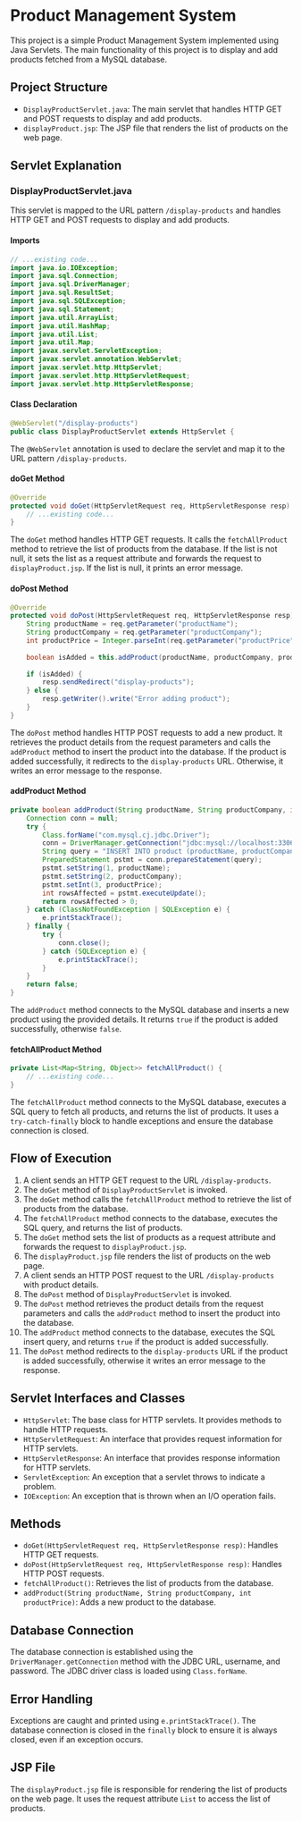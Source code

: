 # Product Management System

This project is a simple Product Management System implemented using Java Servlets. The main functionality of this project is to display and add products fetched from a MySQL database.

## Project Structure

- `DisplayProductServlet.java`: The main servlet that handles HTTP GET and POST requests to display and add products.
- `displayProduct.jsp`: The JSP file that renders the list of products on the web page.

## Servlet Explanation

### DisplayProductServlet.java

This servlet is mapped to the URL pattern `/display-products` and handles HTTP GET and POST requests to display and add products.

#### Imports

```java
// ...existing code...
import java.io.IOException;
import java.sql.Connection;
import java.sql.DriverManager;
import java.sql.ResultSet;
import java.sql.SQLException;
import java.sql.Statement;
import java.util.ArrayList;
import java.util.HashMap;
import java.util.List;
import java.util.Map;
import javax.servlet.ServletException;
import javax.servlet.annotation.WebServlet;
import javax.servlet.http.HttpServlet;
import javax.servlet.http.HttpServletRequest;
import javax.servlet.http.HttpServletResponse;
```

#### Class Declaration

```java
@WebServlet("/display-products")
public class DisplayProductServlet extends HttpServlet {
```

The `@WebServlet` annotation is used to declare the servlet and map it to the URL pattern `/display-products`.

#### doGet Method

```java
@Override
protected void doGet(HttpServletRequest req, HttpServletResponse resp) throws ServletException, IOException {
    // ...existing code...
}
```

The `doGet` method handles HTTP GET requests. It calls the `fetchAllProduct` method to retrieve the list of products from the database. If the list is not null, it sets the list as a request attribute and forwards the request to `displayProduct.jsp`. If the list is null, it prints an error message.

#### doPost Method

```java
@Override
protected void doPost(HttpServletRequest req, HttpServletResponse resp) throws ServletException, IOException {
    String productName = req.getParameter("productName");
    String productCompany = req.getParameter("productCompany");
    int productPrice = Integer.parseInt(req.getParameter("productPrice"));
    
    boolean isAdded = this.addProduct(productName, productCompany, productPrice);
    
    if (isAdded) {
        resp.sendRedirect("display-products");
    } else {
        resp.getWriter().write("Error adding product");
    }
}
```

The `doPost` method handles HTTP POST requests to add a new product. It retrieves the product details from the request parameters and calls the `addProduct` method to insert the product into the database. If the product is added successfully, it redirects to the `display-products` URL. Otherwise, it writes an error message to the response.

#### addProduct Method

```java
private boolean addProduct(String productName, String productCompany, int productPrice) {
    Connection conn = null;
    try {
        Class.forName("com.mysql.cj.jdbc.Driver");
        conn = DriverManager.getConnection("jdbc:mysql://localhost:3306/jdbc_product?user=root&password=root");
        String query = "INSERT INTO product (productName, productCompany, productPrice) VALUES (?, ?, ?)";
        PreparedStatement pstmt = conn.prepareStatement(query);
        pstmt.setString(1, productName);
        pstmt.setString(2, productCompany);
        pstmt.setInt(3, productPrice);
        int rowsAffected = pstmt.executeUpdate();
        return rowsAffected > 0;
    } catch (ClassNotFoundException | SQLException e) {
        e.printStackTrace();
    } finally {
        try {
            conn.close();
        } catch (SQLException e) {
            e.printStackTrace();
        }
    }
    return false;
}
```

The `addProduct` method connects to the MySQL database and inserts a new product using the provided details. It returns `true` if the product is added successfully, otherwise `false`.

#### fetchAllProduct Method

```java
private List<Map<String, Object>> fetchAllProduct() {
    // ...existing code...
}
```

The `fetchAllProduct` method connects to the MySQL database, executes a SQL query to fetch all products, and returns the list of products. It uses a `try-catch-finally` block to handle exceptions and ensure the database connection is closed.

## Flow of Execution

1. A client sends an HTTP GET request to the URL `/display-products`.
2. The `doGet` method of `DisplayProductServlet` is invoked.
3. The `doGet` method calls the `fetchAllProduct` method to retrieve the list of products from the database.
4. The `fetchAllProduct` method connects to the database, executes the SQL query, and returns the list of products.
5. The `doGet` method sets the list of products as a request attribute and forwards the request to `displayProduct.jsp`.
6. The `displayProduct.jsp` file renders the list of products on the web page.
7. A client sends an HTTP POST request to the URL `/display-products` with product details.
8. The `doPost` method of `DisplayProductServlet` is invoked.
9. The `doPost` method retrieves the product details from the request parameters and calls the `addProduct` method to insert the product into the database.
10. The `addProduct` method connects to the database, executes the SQL insert query, and returns `true` if the product is added successfully.
11. The `doPost` method redirects to the `display-products` URL if the product is added successfully, otherwise it writes an error message to the response.

## Servlet Interfaces and Classes

- `HttpServlet`: The base class for HTTP servlets. It provides methods to handle HTTP requests.
- `HttpServletRequest`: An interface that provides request information for HTTP servlets.
- `HttpServletResponse`: An interface that provides response information for HTTP servlets.
- `ServletException`: An exception that a servlet throws to indicate a problem.
- `IOException`: An exception that is thrown when an I/O operation fails.

## Methods

- `doGet(HttpServletRequest req, HttpServletResponse resp)`: Handles HTTP GET requests.
- `doPost(HttpServletRequest req, HttpServletResponse resp)`: Handles HTTP POST requests.
- `fetchAllProduct()`: Retrieves the list of products from the database.
- `addProduct(String productName, String productCompany, int productPrice)`: Adds a new product to the database.

## Database Connection

The database connection is established using the `DriverManager.getConnection` method with the JDBC URL, username, and password. The JDBC driver class is loaded using `Class.forName`.

## Error Handling

Exceptions are caught and printed using `e.printStackTrace()`. The database connection is closed in the `finally` block to ensure it is always closed, even if an exception occurs.

## JSP File

The `displayProduct.jsp` file is responsible for rendering the list of products on the web page. It uses the request attribute `List` to access the list of products.
